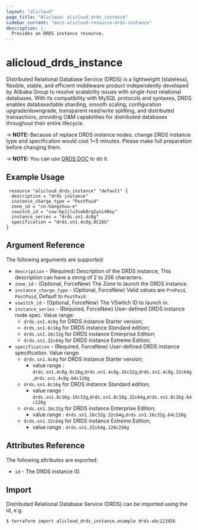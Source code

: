 ```yaml
---
layout: "alicloud"
page_title: "Alicloud: alicloud_drds_instance"
sidebar_current: "docs-alicloud-resource-drds-instance"
description: |-
  Provides an DRDS instance resource.
---
```


# alicloud\_drds\_instance

Distributed Relational Database Service (DRDS) is a lightweight (stateless), flexible, stable, and efficient middleware product independently developed by Alibaba Group to resolve scalability issues with single-host relational databases.
With its compatibility with MySQL protocols and syntaxes, DRDS enables database/table sharding, smooth scaling, configuration upgrade/downgrade,
transparent read/write splitting, and distributed transactions, providing O&M capabilities for distributed databases throughout their entire lifecycle.

-> **NOTE:** Because of replace DRDS instance nodes, change DRDS instance type and specification would cost 1~5 minutes. Please make full preparation before changing them.

-> **NOTE:** You can use [DRDS DOC](https://www.alibabacloud.com/help/product/29657.htm) to do it.

## Example Usage

```
 resource "alicloud_drds_instance" "default" {
  description = "drds instance"
  instance_charge_type = "PostPaid"
  zone_id = "cn-hangzhou-e"
  vswitch_id = "vsw-bp1jlu3swk8rq2yoi40ey"
  instance_series = "drds.sn1.4c8g"
  specification = "drds.sn1.4c8g.8C16G"
}
```

## Argument Reference

The following arguments are supported:

* `description` - (Required) Description of the DRDS instance, This description can have a string of 2 to 256 characters.
* `zone_id` - (Optional, ForceNew) The Zone to launch the DRDS instance.
* `instance_charge_type` -  (Optional, ForceNew) Valid values are `PrePaid`, `PostPaid`, Default to `PostPaid`.
* `vswitch_id` - (Optional, ForceNew) The VSwitch ID to launch in.
* `instance_series` - (Required, ForceNew) User-defined DRDS instance node spec. Value range:
    - `drds.sn1.4c8g` for DRDS instance Starter version;
    - `drds.sn1.8c16g` for DRDS instance Standard edition;
    - `drds.sn1.16c32g` for DRDS instance Enterprise Edition;
    - `drds.sn1.32c64g` for DRDS instance Extreme Edition;
* `specification` - (Required, ForceNew) User-defined DRDS instance specification. Value range:
    - `drds.sn1.4c8g` for DRDS instance Starter version; 
        - value range : `drds.sn1.4c8g.8c16g`,`drds.sn1.4c8g.16c32g`,`drds.sn1.4c8g.32c64g`,`drds.sn1.4c8g.64c128g`
    - `drds.sn1.8c16g` for DRDS instance Standard edition;
        - value range : `drds.sn1.8c16g.16c32g`,`drds.sn1.8c16g.32c64g`,`drds.sn1.8c16g.64c128g`
    - `drds.sn1.16c32g` for DRDS instance Enterprise Edition;
        - value range : `drds.sn1.16c32g.32c64g`,`drds.sn1.16c32g.64c128g`
    - `drds.sn1.32c64g` for DRDS instance Extreme Edition;
        - value range : `drds.sn1.32c64g.128c256g`
       
## Attributes Reference

The following attributes are exported:

* `id` - The DRDS instance ID.

## Import

Distributed Relational Database Service (DRDS) can be imported using the id, e.g.

```
$ terraform import alicloud_drds_instance.example drds-abc123456
```

